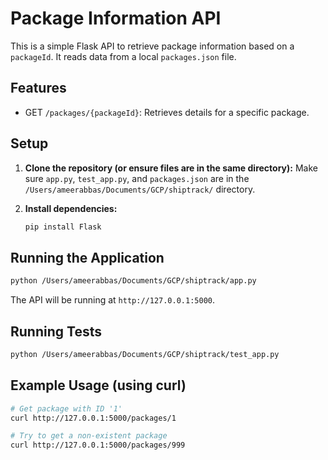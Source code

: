 # Package Information API

This is a simple Flask API to retrieve package information based on a `packageId`. It reads data from a local `packages.json` file.

## Features

*   GET `/packages/{packageId}`: Retrieves details for a specific package.

## Setup

1.  **Clone the repository (or ensure files are in the same directory):**
    Make sure `app.py`, `test_app.py`, and `packages.json` are in the `/Users/ameerabbas/Documents/GCP/shiptrack/` directory.

2.  **Install dependencies:**
    ```bash
    pip install Flask
    ```

## Running the Application

```bash
python /Users/ameerabbas/Documents/GCP/shiptrack/app.py
```
The API will be running at `http://127.0.0.1:5000`.

## Running Tests

```bash
python /Users/ameerabbas/Documents/GCP/shiptrack/test_app.py
```

## Example Usage (using curl)

```bash
# Get package with ID '1'
curl http://127.0.0.1:5000/packages/1

# Try to get a non-existent package
curl http://127.0.0.1:5000/packages/999
```